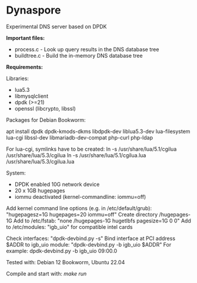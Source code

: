 # Dynaspore

Experimental DNS server based on DPDK

**Important files:**

- process.c - Look up query results in the DNS database tree
- buildtree.c - Build the in-memory DNS database tree

**Requirements:**

Libraries:
- lua5.3
- libmysqlclient
- dpdk (>=21)
- openssl (libcrypto, libssl)

Packages for Debian Bookworm:

apt install dpdk dpdk-kmods-dkms libdpdk-dev liblua5.3-dev lua-filesystem lua-cgi libssl-dev libmariadb-dev-compat php-curl php-ldap

For lua-cgi, symlinks have to be created:
ln -s /usr/share/lua/5.1/cgilua /usr/share/lua/5.3/cgilua
ln -s /usr/share/lua/5.1/cgilua.lua /usr/share/lua/5.3/cgilua.lua

System:
- DPDK enabled 10G network device
- 20 x 1GB hugepages 
- iommu deactivated (kernel-commandline: iommu=off)

Add kernel command line options (e.g. in /etc/default/grub): "hugepagesz=1G hugepages=20 iommu=off"
Create directory /hugepages-1G
Add to /etc/fstab: "none /hugepages-1G hugetlbfs pagesize=1G 0 0"
Add to /etc/modules: "igb_uio" for compatible intel cards

Check interfaces: "dpdk-devbind.py -s"
Bind interface at PCI address $ADDR to igb_uio module: "dpdk-devbind.py -b igb_uio $ADDR"
For example: dpdk-devbind.py -b igb_uio 09:00.0



Tested with: Debian 12 Bookworm, Ubuntu 22.04

Compile and start with: *make run*




